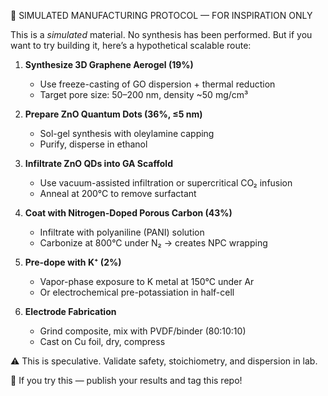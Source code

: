 🧪 SIMULATED MANUFACTURING PROTOCOL — FOR INSPIRATION ONLY

This is a *simulated* material. No synthesis has been performed.
But if you want to try building it, here’s a hypothetical scalable route:

1. **Synthesize 3D Graphene Aerogel (19%)**
   - Use freeze-casting of GO dispersion + thermal reduction
   - Target pore size: 50–200 nm, density ~50 mg/cm³

2. **Prepare ZnO Quantum Dots (36%, ≤5 nm)**
   - Sol-gel synthesis with oleylamine capping
   - Purify, disperse in ethanol

3. **Infiltrate ZnO QDs into GA Scaffold**
   - Use vacuum-assisted infiltration or supercritical CO₂ infusion
   - Anneal at 200°C to remove surfactant

4. **Coat with Nitrogen-Doped Porous Carbon (43%)**
   - Infiltrate with polyaniline (PANI) solution
   - Carbonize at 800°C under N₂ → creates NPC wrapping

5. **Pre-dope with K⁺ (2%)**
   - Vapor-phase exposure to K metal at 150°C under Ar
   - Or electrochemical pre-potassiation in half-cell

6. **Electrode Fabrication**
   - Grind composite, mix with PVDF/binder (80:10:10)
   - Cast on Cu foil, dry, compress

⚠️ This is speculative. Validate safety, stoichiometry, and dispersion in lab.

🔬 If you try this — publish your results and tag this repo!
